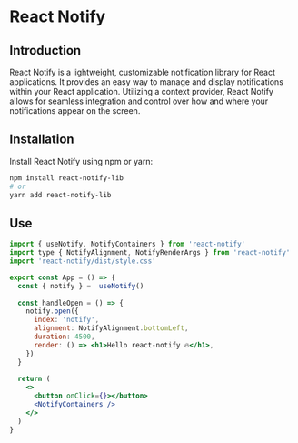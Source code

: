 # React Notify

## Introduction
React Notify is a lightweight, customizable notification library for React applications. It provides an easy way to manage and display notifications within your React application. Utilizing a context provider, React Notify allows for seamless integration and control over how and where your notifications appear on the screen.

## Installation
Install React Notify using npm or yarn:

```bash
npm install react-notify-lib
# or
yarn add react-notify-lib
```


## Use
```jsx
import { useNotify, NotifyContainers } from 'react-notify'
import type { NotifyAlignment, NotifyRenderArgs } from 'react-notify'
import 'react-notify/dist/style.css'

export const App = () => {
  const { notify } =  useNotify()
    
  const handleOpen = () => {
    notify.open({
      index: 'notify',
      alignment: NotifyAlignment.bottomLeft,
      duration: 4500,
      render: () => <h1>Hello react-notify 🔥</h1>,
    })
  }  
    
  return (
    <>
      <button onClick={}></button>
      <NotifyContainers />
    </>
  )
}
```